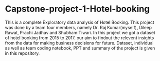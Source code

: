 # Capstone-project-1-Hotel-booking
This is a complete Exploratory data analysis of Hotel Booking. This project was done by a team four members, namely Dr. Raj Kumar(myself), Dileep Rawat, Prachi Jadhav and Shubham Tiwari. In this project we got a dataset of hotel booking from 2015 to 2017. our aim to findout the relevent insights from the data for making business 
decisions for future. Dataset, individual as well as team coding notebook, PPT and summary of the project is given in this repository.   
